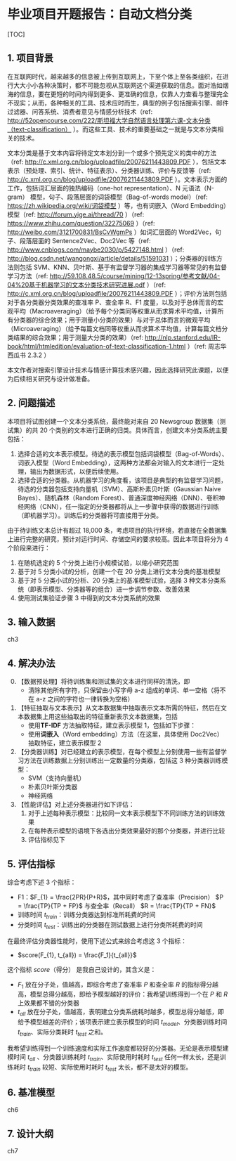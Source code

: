 # 毕业项目开题报告：自动文档分类

[TOC]

## 1. 项目背景

在互联网时代，越来越多的信息被上传到互联网上，下至个体上至各类组织，在进行大大小小各种决策时，都不可能忽视从互联网这个渠道获取的信息。面对浩如烟海的信息，要在更短的时间内得到更多、更准确的信息，仅靠人力查看与整理完全不现实；从而，各种相关的工具、技术应时而生，典型的例子包括搜索引擎、邮件过滤器、问答系统、消费者意见与情感分析技术（ref: http://52opencourse.com/222/斯坦福大学自然语言处理第六课-文本分类（text-classification） ）。而这些工具、技术的重要基础之一就是与文本分类相关的技术。

文本分类是基于文本内容将待定文本划分到一个或多个预先定义的类中的方法（ref: http://c.xml.org.cn/blog/uploadfile/20076211443809.PDF ），包括文本表示（预处理、索引、统计、特征表示）、分类器训练、评价与反馈等（ref: http://c.xml.org.cn/blog/uploadfile/20076211443809.PDF ）。文本表示方面的工作，包括词汇层面的独热编码（one-hot representation）、N 元语法（N-gram） 模型，句子、段落层面的词袋模型（Bag-of-words model）（ref: https://zh.wikipedia.org/wiki/词袋模型 ）等，也有词嵌入（Word Embedding）模型（ref: http://forum.yige.ai/thread/70 ）（ref: https://www.zhihu.com/question/32275069 ）（ref: http://weibo.com/3121700831/BsCvWgmPs ）如词汇层面的 Word2Vec，句子、段落层面的 Sentence2Vec、Doc2Vec 等（ref: http://www.cnblogs.com/maybe2030/p/5427148.html ）（ref: http://blog.csdn.net/wangongxi/article/details/51591031 ）；分类器的训练方法则包括 SVM、KNN、贝叶斯、基于有监督学习器的集成学习器等常见的有监督学习方法（ref: http://59.108.48.5/course/mining/12-13spring/参考文献/04-04%20基于机器学习的文本分类技术研究进展.pdf ）（ref: http://c.xml.org.cn/blog/uploadfile/20076211443809.PDF ）；评价方法则包括对于各分类器分类效果的查准率 P、查全率 R、F1 度量，以及对于总体而言的宏观平均（Macroaveraging）（给予每个分类同等权重从而求算术平均值，计算所有分类器的综合效果；用于测量小分类的效果）与对于总体而言的微观平均（Microaveraging）（给予每篇文档同等权重从而求算术平均值，计算每篇文档分类结果的综合效果；用于测量大分类的效果）（ref: http://nlp.stanford.edu/IR-book/html/htmledition/evaluation-of-text-classification-1.html ）（ref: 周志华西瓜书 2.3.2 ）

本文作者对搜索引擎设计技术与情感计算技术感兴趣，因此选择研究此课题，以便为后续相关研究与设计做准备。

## 2. 问题描述

本项目将试图创建一个文本分类系统，最终能对来自 20 Newsgroup 数据集（测试集）的共 20 个类别的文本进行正确的归类。具体而言，创建文本分类系统主要包括：

1. 选择合适的文本表示模型。待选的表示模型包括词袋模型（Bag-of-Words）、词嵌入模型（Word Embedding），这两种方法都会对输入的文本进行一定处理，输出为数据形式，以便后续使用。
2. 选择合适的分类器。从机器学习的角度看，该项目是典型的有监督学习问题，待选的分类器包括支持向量机（SVM）、高斯朴素贝叶斯（Gaussian Naive Bayes）、随机森林（Random Forest）、普通深度神经网络（DNN）、卷积神经网络（CNN），任一指定的分类器都将从上一步骤中获得的数据进行训练（即机器学习）。训练后的分类器将可直接用于分类。

由于待训练文本总计有超过 18,000 条，考虑项目的执行环境，若直接在全数据集上进行完整的研究，预计对运行时间、存储空间的要求较高。因此本项目将分为 4 个阶段来进行：

1. 在随机选定的 5 个分类上进行小规模试验，以缩小研究范围
2. 基于对 5 分类小试的分析，创建一个在 20 分类上进行文本分类的基准模型
3. 基于对 5 分类小试的分析、20 分类上的基准模型试验，选择 3 种文本分类系统（即表示模型、分类器等的组合）进一步调节参数、改善效果
4. 使用测试集验证步骤 3 中得到的文本分类系统的效果

## 3. 输入数据

ch3

## 4. 解决办法

0. 【数据预处理】将待训练集和测试集的文本进行同样的清洗，即
    + 清除其他所有字符，只保留由小写字母 a-z 组成的单词、单一空格（将不在 a-z 之间的字符也一律转换为空格）
1. 【特征抽取与文本表示】从文本数据集中抽取表示文本所需的特征，然后在文本数据集上用这些抽取出的特征重新表示文本数据集，包括
    + 使用**TF-IDF** 方法抽取特征，建立表示模型 1，包括如下步骤：
    + 使用**词嵌入**（Word embedding）方法（在这里，具体使用 Doc2Vec）抽取特征，建立表示模型 2
2. 【分类器训练】对已经建立的表示模型，在每个模型上分别使用一些有监督学习方法在训练数据上分别训练出一定数量的分类器，包括这 3 种分类器训练模型：
    + SVM（支持向量机）
    + 朴素贝叶斯分类器
    + 神经网络
3. 【性能评估】对上述分类器进行如下评估：
    1. 对于上述每种表示模型：比较同一文本表示模型下不同训练方法的训练效果
    2. 在每种表示模型的语境下各选出分类效果最好的那个分类器，并进行比较
    3. 评估指标见下

## 5. 评估指标

综合考虑下述 3 个指标：

+ F1：$F_{1} = \frac{2PR}{P+R}$，其中同时考虑了查准率（Precision） $P = \frac{TP}{TP + FP}$ 与查全率（Recall） $R = \frac{TP}{TP + FN}$
+ 训练时间 $t_{train}$：训练分类器达到标准所耗费的时间
+ 分类时间 $t_{test}$：训练出的分类器在测试数据上进行分类所耗费的时间

在最终评估分类器性能时，使用下述公式来综合考虑这 3 个指标：

+ $score(F_{1}, t_{all}) = \frac{F_1}{t_{all}}$

这个指标 $score$（得分） 是我自己设计的，其含义是：

+ $F_{1}$ 放在分子处，值越高，即综合考虑了查准率 $P$ 和查全率 $R$ 的指标得分越高，模型总得分越高，即给予模型越好的评价：我希望训练得到一个在 $P$ 和 $R$ 上效果都不错的分类器
+ $t_{all}$ 放在分子处，值越高，表明建立分类系统耗时越多，模型总得分越低，即给予模型越差的评价；该项表示建立表示模型的时间 $t_{model}$、分类器训练时间 $t_{train}$、实际分类耗时 $t_{test}$ 之和。

我希望训练得到一个训练速度和实际工作速度都较好的分类器。无论是表示模型建模时间 $t_{all}$ 、分类器训练耗时 $t_{train}$、实际使用时耗时 $t_{test}$ 任何一样太长，还是训练耗时 $t_{train}$ 较短、实际使用时耗时 $t_{test}$ 太长，都不是太好的模型。

## 6. 基准模型

ch6

## 7. 设计大纲

ch7